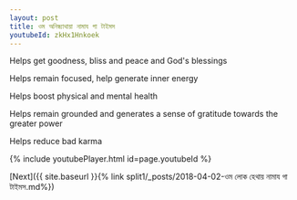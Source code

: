```yaml
---
layout: post
title: ওম অনিন্ধ্যাথায়া নামায গা টাইমস
youtubeId: zkHx1Hnkoek
---
```

 
 
Helps get goodness, bliss and peace and God's blessings
 
Helps remain focused, help generate inner energy 
 
Helps boost physical and mental health 
 
Helps remain grounded and generates a sense of gratitude towards the greater power 
 
Helps reduce bad karma
 
 
 
 


{% include youtubePlayer.html id=page.youtubeId %}
 
[Next]({{ site.baseurl }}{% link  split1/_posts/2018-04-02-ওম লোক হেথায় নামায গা টাইমস.md%})
 
